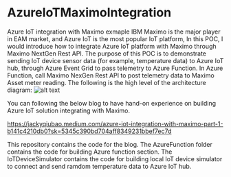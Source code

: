 # AzureIoTMaximoIntegration
Azure IoT integration with Maximo exmaple
IBM Maximo is the major player in EAM market, and Azure IoT is the most popular IoT platform, In this POC, I would introduce how to integrate Azure IoT platform with Maximo through Maximo NextGen Rest API. The purpose of this POC is to demonstrate sending IoT device sensor data (for example, temperature data) to Azure IoT hub, through Azure Event Grid to pass telemetry to Azure Function. In Azure Function, call Maximo NexGen Rest API to post telemetry data to Maximo Asset meter reading. The following is the high level of the architecture diagram:
![alt text](https://miro.medium.com/v2/resize:fit:1100/format:webp/1*nWfVeFLfhBx3q-ZUc6WdZA.png)

You can following the below blog to have hand-on experience on building Azure IoT solution integrating with Maximo. 

https://jackyqiubao.medium.com/azure-iot-integration-with-maximo-part-1-b141c4210db0?sk=5345c390bd704aff8349231bbef7ec7d

This repository contains the code for the blog. The AzureFunction folder contains the code for building Azure function section. The IoTDeviceSimulator contains the code for building local IoT device simulator to connect and send ramdom temperature data to Azure IoT hub.
